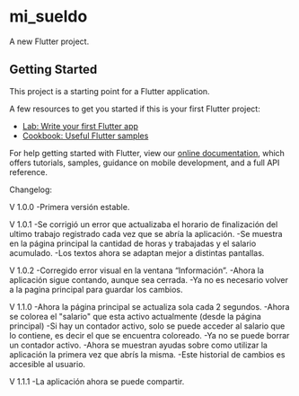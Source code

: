 # mi_sueldo

A new Flutter project.

## Getting Started

This project is a starting point for a Flutter application.

A few resources to get you started if this is your first Flutter project:

- [Lab: Write your first Flutter app](https://flutter.dev/docs/get-started/codelab)
- [Cookbook: Useful Flutter samples](https://flutter.dev/docs/cookbook)

For help getting started with Flutter, view our
[online documentation](https://flutter.dev/docs), which offers tutorials,
samples, guidance on mobile development, and a full API reference.

Changelog:

V 1.0.0
-Primera versión estable.

V 1.0.1
-Se corrigió un error que actualizaba el horario de finalización del ultimo trabajo registrado cada vez que se abría la aplicación.
-Se muestra en la página principal la cantidad de horas y trabajadas y el salario acumulado.
-Los textos ahora se adaptan mejor a distintas pantallas.

V 1.0.2
-Corregido error visual en la ventana “Información”.
-Ahora la aplicación sigue contando, aunque sea cerrada.
-Ya no es necesario volver a la pagina principal para guardar los cambios.

V 1.1.0
-Ahora la página principal se actualiza sola cada 2 segundos.
-Ahora se colorea el "salario" que esta activo actualmente (desde la página principal)
-Si hay un contador activo, solo se puede acceder al salario que lo contiene, es decir el que se encuentra coloreado.
-Ya no se puede borrar un contador activo.
-Ahora se muestran ayudas sobre como utilizar la aplicación la primera vez que abrís la misma.
-Este historial de cambios es accesible al usuario.

V 1.1.1
-La aplicación ahora se puede compartir.
